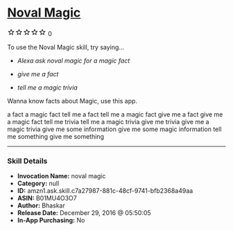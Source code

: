 # [Noval Magic](http://alexa.amazon.com/#skills/amzn1.ask.skill.c7a27987-881c-48cf-9741-bfb2368a49aa)
![0 stars](../../images/ic_star_border_black_18dp_1x.png)![0 stars](../../images/ic_star_border_black_18dp_1x.png)![0 stars](../../images/ic_star_border_black_18dp_1x.png)![0 stars](../../images/ic_star_border_black_18dp_1x.png)![0 stars](../../images/ic_star_border_black_18dp_1x.png) 0

To use the Noval Magic skill, try saying...

* *Alexa ask noval magic for a magic fact*

* *give me a fact*

* *tell me a magic trivia*

Wanna know facts about Magic, use this app.

a fact
a magic fact
tell me a fact
tell me a magic fact
give me a fact
give me a magic fact
tell me trivia
tell me a magic trivia
give me trivia
give me a magic trivia
give me some information
give me some magic information
tell me something
give me something

***

### Skill Details

* **Invocation Name:** noval magic
* **Category:** null
* **ID:** amzn1.ask.skill.c7a27987-881c-48cf-9741-bfb2368a49aa
* **ASIN:** B01MU4O3O7
* **Author:** Bhaskar
* **Release Date:** December 29, 2016 @ 05:50:05
* **In-App Purchasing:** No
